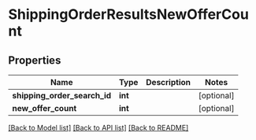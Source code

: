 # ShippingOrderResultsNewOfferCount

## Properties
Name | Type | Description | Notes
------------ | ------------- | ------------- | -------------
**shipping_order_search_id** | **int** |  | [optional] 
**new_offer_count** | **int** |  | [optional] 

[[Back to Model list]](../README.md#documentation-for-models) [[Back to API list]](../README.md#documentation-for-api-endpoints) [[Back to README]](../README.md)


